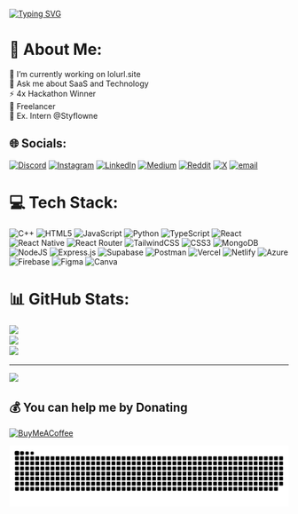 
[![Typing SVG](https://readme-typing-svg.demolab.com?font=Fira+Code&weight=900&size=35&pause=1000&color=24F74E&vCenter=true&random=false&width=435&lines=Hi,Im+Rohit+Debnath)](https://git.io/typing-svg)

# 💫 About Me:
🔭 I’m currently working on lolurl.site<br>💬 Ask me about SaaS and Technology<br>⚡ 4x Hackathon Winner<br>🔨 Freelancer<br>👾 Ex. Intern @Styflowne


## 🌐 Socials:
[![Discord](https://img.shields.io/badge/Discord-%237289DA.svg?logo=discord&logoColor=white)](https://discord.gg/.r0hit) [![Instagram](https://img.shields.io/badge/Instagram-%23E4405F.svg?logo=Instagram&logoColor=white)](https://instagram.com/r0dth) [![LinkedIn](https://img.shields.io/badge/LinkedIn-%230077B5.svg?logo=linkedin&logoColor=white)](https://www.linkedin.com/in/rohit-debnath/) [![Medium](https://img.shields.io/badge/Medium-12100E?logo=medium&logoColor=white)](https://medium.com/@r0dth) [![Reddit](https://img.shields.io/badge/Reddit-%23FF4500.svg?logo=Reddit&logoColor=white)](https://reddit.com/user/r0dth) [![X](https://img.shields.io/badge/X-black.svg?logo=X&logoColor=white)](https://x.com/r0dth) [![email](https://img.shields.io/badge/Email-D14836?logo=gmail&logoColor=white)](mailto:debnathrohit97@gmail.com) 

# 💻 Tech Stack:
![C++](https://img.shields.io/badge/c++-%2300599C.svg?style=for-the-badge&logo=c%2B%2B&logoColor=white) ![HTML5](https://img.shields.io/badge/html5-%23E34F26.svg?style=for-the-badge&logo=html5&logoColor=white) ![JavaScript](https://img.shields.io/badge/javascript-%23323330.svg?style=for-the-badge&logo=javascript&logoColor=%23F7DF1E) ![Python](https://img.shields.io/badge/python-3670A0?style=for-the-badge&logo=python&logoColor=ffdd54) ![TypeScript](https://img.shields.io/badge/typescript-%23007ACC.svg?style=for-the-badge&logo=typescript&logoColor=white) ![React](https://img.shields.io/badge/react-%2320232a.svg?style=for-the-badge&logo=react&logoColor=%2361DAFB) ![React Native](https://img.shields.io/badge/react_native-%2320232a.svg?style=for-the-badge&logo=react&logoColor=%2361DAFB) ![React Router](https://img.shields.io/badge/React_Router-CA4245?style=for-the-badge&logo=react-router&logoColor=white) ![TailwindCSS](https://img.shields.io/badge/tailwindcss-%2338B2AC.svg?style=for-the-badge&logo=tailwind-css&logoColor=white) ![CSS3](https://img.shields.io/badge/css3-%231572B6.svg?style=for-the-badge&logo=css3&logoColor=white) ![MongoDB](https://img.shields.io/badge/MongoDB-%234ea94b.svg?style=for-the-badge&logo=mongodb&logoColor=white) ![NodeJS](https://img.shields.io/badge/node.js-6DA55F?style=for-the-badge&logo=node.js&logoColor=white) ![Express.js](https://img.shields.io/badge/express.js-%23404d59.svg?style=for-the-badge&logo=express&logoColor=%2361DAFB) ![Supabase](https://img.shields.io/badge/Supabase-3ECF8E?style=for-the-badge&logo=supabase&logoColor=white) ![Postman](https://img.shields.io/badge/Postman-FF6C37?style=for-the-badge&logo=postman&logoColor=white) ![Vercel](https://img.shields.io/badge/vercel-%23000000.svg?style=for-the-badge&logo=vercel&logoColor=white) ![Netlify](https://img.shields.io/badge/netlify-%23000000.svg?style=for-the-badge&logo=netlify&logoColor=#00C7B7) ![Azure](https://img.shields.io/badge/azure-%230072C6.svg?style=for-the-badge&logo=microsoftazure&logoColor=white) ![Firebase](https://img.shields.io/badge/firebase-%23039BE5.svg?style=for-the-badge&logo=firebase) ![Figma](https://img.shields.io/badge/figma-%23F24E1E.svg?style=for-the-badge&logo=figma&logoColor=white) ![Canva](https://img.shields.io/badge/Canva-%2300C4CC.svg?style=for-the-badge&logo=Canva&logoColor=white)
# 📊 GitHub Stats:
![](https://github-readme-stats.vercel.app/api?username=Rohit-Dnath&theme=dark&hide_border=false&include_all_commits=true&count_private=true)<br/>
![](https://nirzak-streak-stats.vercel.app/?user=Rohit-Dnath&theme=dark&hide_border=false)<br/>
![](https://github-readme-stats.vercel.app/api/top-langs/?username=Rohit-Dnath&theme=dark&hide_border=false&include_all_commits=true&count_private=true&layout=compact)

---
[![](https://visitcount.itsvg.in/api?id=Rohit-Dnath&icon=0&color=0)](https://visitcount.itsvg.in)

  ## 💰 You can help me by Donating
  [![BuyMeACoffee](https://img.shields.io/badge/Buy%20Me%20a%20Coffee-ffdd00?style=for-the-badge&logo=buy-me-a-coffee&logoColor=black)](https://buymeacoffee.com/r0dth) 

  
<!-- Proudly created with GPRM ( https://gprm.itsvg.in ) -->


<picture>
  <source
    media="(prefers-color-scheme: dark)"
    srcset="https://raw.githubusercontent.com/platane/snk/output/github-contribution-grid-snake-dark.svg"
  />
  <source
    media="(prefers-color-scheme: light)"
    srcset="https://raw.githubusercontent.com/platane/snk/output/github-contribution-grid-snake.svg"
  />
  <img
    alt="github contribution grid snake animation"
    src="https://raw.githubusercontent.com/platane/snk/output/github-contribution-grid-snake.svg"
  />
</picture>




